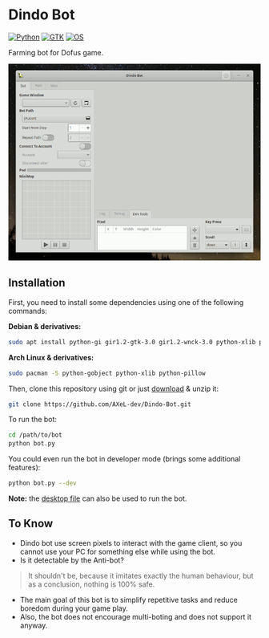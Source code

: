# Dindo Bot

[![Python](https://img.shields.io/badge/python%20%3E%3D-2.7-blue.svg)](#)
[![GTK](https://img.shields.io/badge/gtk-3.0-brightgreen.svg)](#)
[![OS](https://img.shields.io/badge/os-Linux-orange.svg)](#)

Farming bot for Dofus game.

![screenshot](screenshot.gif)

## Installation

First, you need to install some dependencies using one of the following commands:

**Debian & derivatives:**
```bash
sudo apt install python-gi gir1.2-gtk-3.0 gir1.2-wnck-3.0 python-xlib python-pil
```

**Arch Linux & derivatives:**
```bash
sudo pacman -S python-gobject python-xlib python-pillow
```

Then, clone this repository using git or just [download](https://github.com/AXeL-dev/Dindo-Bot/archive/master.zip) & unzip it:
```bash
git clone https://github.com/AXeL-dev/Dindo-Bot.git
```

To run the bot:
```bash
cd /path/to/bot
python bot.py
```

You could even run the bot in developer mode (brings some additional features):
```bash
python bot.py --dev
```

**Note:** the [desktop file](dindo-bot.desktop) can also be used to run the bot.

## To Know

- Dindo bot use screen pixels to interact with the game client, so you cannot use your PC for something else while using the bot.
- Is it detectable by the Anti-bot?
> It shouldn't be, because it imitates exactly the human behaviour, but as a conclusion, nothing is 100% safe.
- The main goal of this bot is to simplify repetitive tasks and reduce boredom during your game play.
- Also, the bot does not encourage multi-boting and does not support it anyway.
